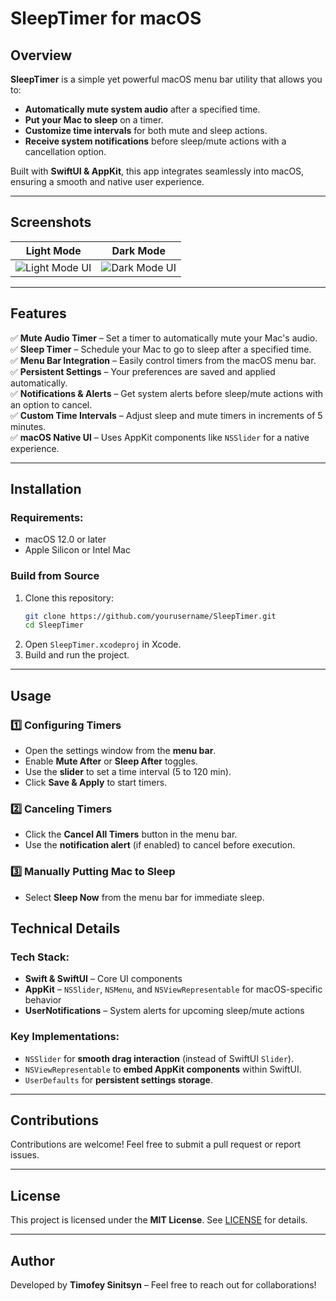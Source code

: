 # SleepTimer for macOS

## Overview
**SleepTimer** is a simple yet powerful macOS menu bar utility that allows you to:
- **Automatically mute system audio** after a specified time.
- **Put your Mac to sleep** on a timer.
- **Customize time intervals** for both mute and sleep actions.
- **Receive system notifications** before sleep/mute actions with a cancellation option.

Built with **SwiftUI & AppKit**, this app integrates seamlessly into macOS, ensuring a smooth and native user experience.

---

## Screenshots
| Light Mode | Dark Mode |
|------------|------------|
| ![Light Mode UI](https://github.com/user-attachments/assets/03126278-700b-4233-94e5-9f76719d6649) | ![Dark Mode UI](https://github.com/user-attachments/assets/eaeea07a-4084-4457-8234-0991e96e89f8) |

---

## Features
✅ **Mute Audio Timer** – Set a timer to automatically mute your Mac's audio.  
✅ **Sleep Timer** – Schedule your Mac to go to sleep after a specified time.  
✅ **Menu Bar Integration** – Easily control timers from the macOS menu bar.  
✅ **Persistent Settings** – Your preferences are saved and applied automatically.  
✅ **Notifications & Alerts** – Get system alerts before sleep/mute actions with an option to cancel.  
✅ **Custom Time Intervals** – Adjust sleep and mute timers in increments of 5 minutes.  
✅ **macOS Native UI** – Uses AppKit components like `NSSlider` for a native experience.  

---

## Installation
### Requirements:
- macOS 12.0 or later
- Apple Silicon or Intel Mac

### Build from Source
1. Clone this repository:
   ```sh
   git clone https://github.com/yourusername/SleepTimer.git
   cd SleepTimer
   ```
2. Open `SleepTimer.xcodeproj` in Xcode.
3. Build and run the project.

---

## Usage
### 1️⃣ Configuring Timers
- Open the settings window from the **menu bar**.
- Enable **Mute After** or **Sleep After** toggles.
- Use the **slider** to set a time interval (5 to 120 min).
- Click **Save & Apply** to start timers.

### 2️⃣ Canceling Timers
- Click the **Cancel All Timers** button in the menu bar.
- Use the **notification alert** (if enabled) to cancel before execution.

### 3️⃣ Manually Putting Mac to Sleep
- Select **Sleep Now** from the menu bar for immediate sleep.


## Technical Details
### Tech Stack:
- **Swift & SwiftUI** – Core UI components
- **AppKit** – `NSSlider`, `NSMenu`, and `NSViewRepresentable` for macOS-specific behavior
- **UserNotifications** – System alerts for upcoming sleep/mute actions

### Key Implementations:
- `NSSlider` for **smooth drag interaction** (instead of SwiftUI `Slider`).
- `NSViewRepresentable` to **embed AppKit components** within SwiftUI.
- `UserDefaults` for **persistent settings storage**.

---

## Contributions
Contributions are welcome! Feel free to submit a pull request or report issues.

---

## License
This project is licensed under the **MIT License**. See [LICENSE](LICENSE) for details.

---

## Author
Developed by **Timofey Sinitsyn** – Feel free to reach out for collaborations!

